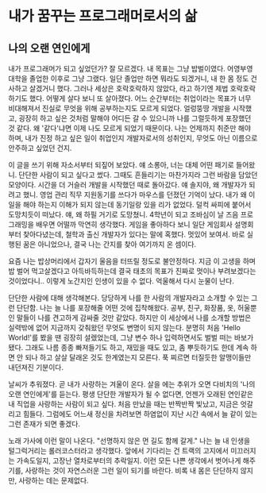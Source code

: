 # 내가 꿈꾸는 프로그래머로서의 삶

## 나의 오랜 연인에게

 내가 프로그래머가 되고 싶었던가? 잘 모르겠다. 내 목표는 그냥 밥벌이였다. 어영부영 대학을 졸업한 이후로 그냥 그랬다. 일단 졸업만 하면 뭐라도 되겠거니, 내 한 몸 정도 건사하고 살겠거니 했다. 그러나 세상은 호락호락하지 않았다, 라고 하기엔 제법 호락호락하기도 했다. 어떻게 살다 보니 또 살아졌다. 어느 순간부터는 취업이라는 목표가 너무 비대해져서 진실로 무엇을 위해 공부하는지도 모르게 되었다. 얼렁뚱땅 개발을 시작했고, 굉장히 하고 싶은 것처럼 말해야 어디든 갈 수 있으니까 나를 그럴듯하게 포장했던 것 같다. 왜 '같다'냐면 이제 나도 모르게 되었기 때문이다. 나는 언제까지 취준만 해야 하며, 내가 진정 하고 싶은 일이 취업인지 개발자로서의 성취인지, 무엇도 아닌 이름으로 안주하고 싶었던 건지.

 이 글을 쓰기 위해 자소서부터 되짚어 보았다. 얘 소롱아, 너는 대체 어떤 패기로 들어왔니. 단단한 사람이 되고 싶다고 썼다. 그때도 흔들리기는 마찬가지라 그런 바람을 담았던 모양이다. 시간을 더 거슬러 개발을 시작했던 때로 돌아갔다. 얘 솔지야, 왜 개발자가 되려고 했니. 영업 관리 직무 지원동기를 쓰다가 마우스를 던졌던 기억이 났다. 내가 왜 이 일을 해야 하는지 이해가 되지 않는데 동기일랑 있을 리가 없었다. 덜컥 싸피에 붙어서 도망치듯이 떠났다. 얘, 왜 하필 거기로 도망쳤니. 4학년이 되고 조바심이 날 즈음 프로그래밍을 배우면 어떨까 막연히 생각했다. 게임을 좋아하다 보니 일단 게임회사 설명회부터 찾아다녔는데, 철학과 출신 개발자가 있다는 말에 혹했다. 멋있어 보여서. 바로 실행된 꿈은 아니었으나, 결국 나는 간지를 찾아 여기까지 온 셈이다.

 요즘 나는 밥상머리에서 갑자기 울음을 터뜨릴 정도로 불안정하다. 지금 이 고생을 하며 밥 벌어 먹고살겠다고 아득바득하는데 결국 태초의 목표가 진짜로 멋이나 부려보겠다는 것이었다니.. 이렇게 노간지인 인생이 있을 수 없다. 억울해서 다시 눈물이 난다.

 단단한 사람에 대해 생각해본다. 당당하게 나를 한 사람의 개발자라고 소개할 수 있는 그런 단단함. 나는 늘 나를 포장해줄 어떤 것에 집착해왔다. 공부, 친구, 화장품, 옷, 허울뿐인 말들이 나를 견고하게 감싸줄 것만 같았다. 하지만 이 세상에서 나를 소개할 방법은 실력밖에 없어 지금까지 갖춰왔던 무엇도 변명이 되지 않는다. 분명히 처음 'Hello World!'를 봤을 땐 굉장히 설렜었는데, 그냥 변수 하나 입력하면서도 벌벌 떠는 바보가 됐다. 그래도 나름 종종 빠져들기도 하고, 재밌을 때도 있고, 좀 뿌듯하기도 한데 계속 하면 안 되나 하고 살살 달래온 것도 한계였는지 모른다. 푹 찌르면 터질듯한 알맹이들만 내던져진 기분이다.

 날씨가 추워졌다. 곧 내가 사랑하는 겨울이 온다. 살을 에는 추위가 오면 다비치의 '나의 오랜 연인에게'를 듣는다. 평생 단단한 개발자가 될 수 없다면, 언젠가 오래된 연인같은 내 직업을 사랑하는 사람이 되고 싶다. 처음 만났을 때는 반짝반짝 빛났고, 지금은 엇갈리고 힘들다. 그럼에도 어느새 정신을 차려보면 하염없이 지난 시간 속에서 늘 같이 있는 그런 존재가 되면 좋겠다.

 노래 가사에 이런 말이 나온다. "선명하지 않은 먼 길도 함께 갈게." 나는 늘 내 인생을 털그럭거리는 롤러코스터라고 생각했다. 앞에서 기다리는 건 트랙의 고지에서 미끄러지는 가속도일지, 고장난 열차로부터의 추락일지. 이런 모든 나쁜 생각에서 벗어나게 해주기를, 사랑하는 것이 자연스러운 그런 일이 되기를 바란다. 비록 내 몸은 단단하지 않지만, 사랑하는 데는 문제없다.
